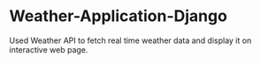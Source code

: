 # Weather-Application-Django
Used Weather API to fetch real time weather data and display it on interactive web page.
